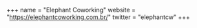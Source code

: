+++
name = "Elephant Coworking"
website = "https://elephantcoworking.com.br/"
twitter = "elephantcw"
+++